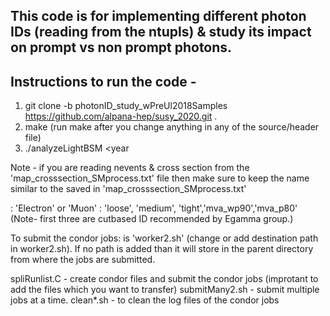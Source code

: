 ## This code is for implementing different photon IDs (reading from the ntupls) & study its impact on prompt vs non prompt photons.

## Instructions to run the code -
1. git clone -b photonID_study_wPreUl2018Samples https://github.com/alpana-hep/susy_2020.git .
2. make (run make after you change anything in any of the source/header file)
3. ./analyzeLightBSM <filelist> <outfile> <year <process> <Lepton estimation you are interested in> <photon ID>

Note - if you are reading nevents & cross section from the 'map_crosssection_SMprocess.txt' file then make sure to keep the <process> name similar to the saved in 'map_crosssection_SMprocess.txt'

<Lepton> : 'Electron' or 'Muon'
<photon ID>: 'loose', 'medium', 'tight','mva_wp90','mva_p80'
(Note-  first three are cutbased ID recommended by Egamma group.)

To submit the condor jobs:
<executable> is 'worker2.sh' (change or add destination path in worker2.sh). If no path is added than it will store in the parent directory from where the jobs are submitted. 

spliRunlist.C - create condor files and submit the condor jobs (improtant to add the files which you want to transfer)
submitMany2.sh - submit multiple jobs at a time.
clean*.sh - to clean the log files of the condor jobs
